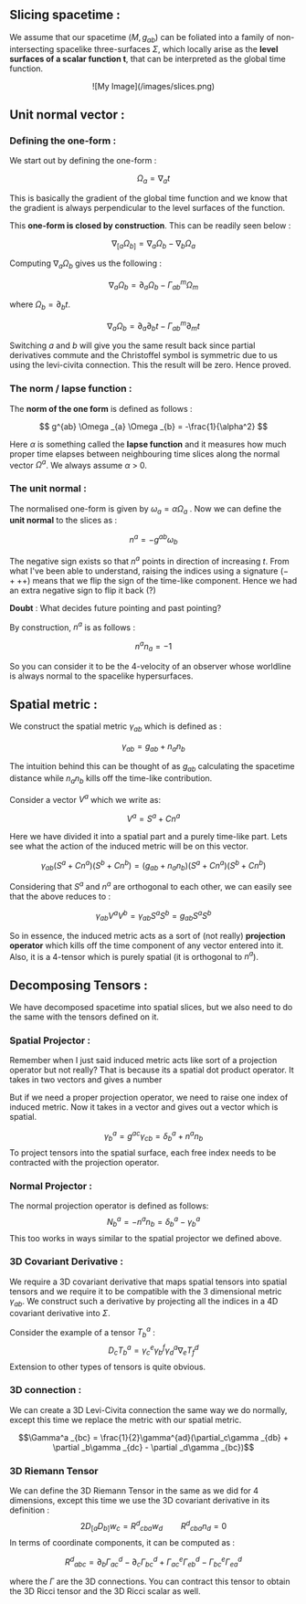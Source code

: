 
## Slicing spacetime :

We assume that our spacetime $(M, g _{ab})$ can be foliated into a family of non-intersecting spacelike three-surfaces $\Sigma$, which locally arise as the **level surfaces of a scalar function t**, that can be interpreted as the global time function.

<center>
![My Image](/images/slices.png)
</center>

## Unit normal vector :

### Defining the one-form :
 We start out by defining the one-form :
 
$$
\Omega _{a} = \nabla _{a} t
$$

This is basically the gradient of the global time function and we know that the gradient is always perpendicular to the level surfaces of the function.

This **one-form is closed by construction**. This can be readily seen below :

$$
\nabla _{[a}\Omega _{b]} = \nabla _{a} \Omega _{b} - \nabla _{b} \Omega _{a}
$$

Computing $\nabla _{a} \Omega _{b}$ gives us the following :

$$
\nabla _{a} \Omega _{b} = \partial _{a} \Omega _{b} - \Gamma^m _{ab} \Omega _{m}
$$

where $\Omega _b = \partial _b t$. 

$$
\nabla _{a} \Omega _{b} = \partial _{a} \partial _{b}t - \Gamma^m _{ab} \partial _{m} t
$$

Switching $a$ and $b$ will give you the same result back since partial derivatives commute and the Christoffel symbol is symmetric due to us using the levi-civita connection. This the result will be zero. Hence proved.

### The norm / lapse function :
The **norm of the one form** is defined as follows :

$$
g^{ab} \Omega _{a} \Omega _{b} = -\frac{1}{\alpha^2}
$$

Here $\alpha$ is something called the **lapse function** and it measures how much proper time elapses between neighbouring time slices along the normal vector $\Omega ^a$. We always assume $\alpha$ > 0.

### The unit normal :
The normalised one-form is given by $\omega _a = \alpha \Omega _a$ . Now we can define the **unit normal** to the slices as :

$$
n^a = -g^{ab}\omega _{b}
$$

The negative sign exists so that $n^a$ points in direction of increasing $t$. From what I've been able to understand, raising the indices using a signature $(- +++)$ means that we flip the sign of the time-like component. Hence we had an extra negative sign to flip it back (?)

**Doubt** : What decides future pointing and past pointing?

By construction, $n^a$ is as follows :

$$
n^a n_{a} = -1
$$

So you can consider it to be the 4-velocity of an observer whose worldline is always normal to the spacelike hypersurfaces. 

## Spatial metric :

We construct the spatial metric $\gamma _{ab}$ which is defined as :

$$
\gamma _{ab} = g _{ab} + n _{a} n _{b}
$$

The intuition behind this can be thought of as $g _{ab}$ calculating the spacetime distance while $n _{a} n _{b}$ kills off the time-like contribution. 

Consider a vector $V^a$ which we write as:

$$
V^a = S^a + Cn^a
$$ 

Here we have divided it into a spatial part and a purely time-like part. Lets see what the action of the induced metric will be on this vector.

$$
\gamma _{ab}(S^a + Cn^a)(S^b + Cn^b) = (g _{ab} + n _{a} n _{b})(S^a + Cn^a)(S^b + Cn^b)
$$

Considering that $S^a$ and $n^a$ are orthogonal to each other, we can easily see that the above reduces to :

$$
\gamma _{ab}V^aV^b = \gamma _{ab}S^a S^b = g _{ab}S^aS^b
$$

So in essence, the induced metric acts as a sort of (not really) **projection operator** which kills off the time component of any vector entered into it. Also, it is a 4-tensor which is purely spatial (it is orthogonal to $n^a$).

## Decomposing Tensors :

We have decomposed spacetime into spatial slices, but we also need to do the same with the tensors defined on it.

### Spatial Projector :
Remember when I just said induced metric acts like sort of a projection operator but not really? That is because its a spatial dot product operator. It takes in two vectors and gives a number 

But if we need a proper projection operator, we need to raise one index of induced metric. Now it takes in a vector and gives out a vector which is spatial.

$$
\gamma^a _{b}  = g^{ac}\gamma _{c b} = \delta^a _{b} + n^a n _{b}
$$
To project tensors into the spatial surface, each free index needs to be contracted with the projection operator. 

### Normal Projector :
The normal projection operator is defined as follows:
$$
N^a _{b} = -n^a n _{b} = \delta^a _{b} - \gamma^a _{b}
$$
This too works in ways similar to the spatial projector we defined above.

### 3D Covariant Derivative :
We require a 3D covariant derivative that maps spatial tensors into spatial tensors and we require it to be compatible with the 3 dimensional metric $\gamma _{ab}$. We construct such a derivative by projecting all the indices in a 4D covariant derivative into $\Sigma$.  

Consider the example of a tensor $T^a _b$ :
$$
D _{c} T^a _{b} = \gamma^e _{c}\gamma^f _{b} \gamma^a _{d} \nabla _{e} T^d _{f}
$$
Extension to other types of tensors is quite obvious.

### 3D connection :
We can create a 3D Levi-Civita connection the same way we do normally, except this time we replace the metric with our spatial metric.

$$\Gamma^a _{bc} = \frac{1}{2}\gamma^{ad}(\partial_c\gamma _{db} + \partial _b\gamma _{dc} - \partial _d\gamma _{bc})$$

### 3D Riemann Tensor
We can define the 3D Riemann Tensor in the same as we did for 4 dimensions, except this time we use the 3D covariant derivative in its definition :
$$2D _{[a} D _{b]} w _c = R^d{} _{cba} w _d \qquad R^d{} _{cba} n _d = 0$$
In terms of coordinate components, it can be computed as :

$$
R^d{} _{abc} = \partial _b \Gamma^d _{ac} - \partial _c \Gamma^d _{bc} + \Gamma^e _{ac} \Gamma^d _{eb} - \Gamma^e _{bc} \Gamma^d _{ea}
$$

where the $\Gamma$ are the 3D connections. You can contract this tensor to obtain the 3D Ricci tensor and the 3D Ricci scalar as well.
